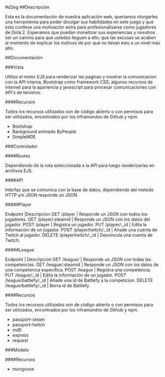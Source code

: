 #d2eg
##Descripción

Esta es la documentación de nuestra aplicación web, queriamos otorgarles una herramienta para poder divulgar sus habilidades en este juego y que esto conlleve una motivación extra para profesionalisarse como jugadores de Dota 2. Esperamos que puedan monetizar sus experiencias y nosotros ser un camino para que ustedes lleguen a ello; que las excusas se acaben al momento de explicar los motivos de por qué no llevan esto a un nivel más alto.

##Documentación

###Vista

Utilizo el motor EJS para renderizar las paginas y mostrar la comunicacion con la API interna, Bootstrap como framework CSS, algunos recursos de internet para la apariencia y javascript para procesar comunicaciones con API's de terceros.

####Recursos

Todos los recursos utilizados son de código abierto o con permisos para ser utilizados, encontrados por los inframundos de Github y npm.

* Bootstrap
* Background animado ByPeople
* SimpleMDE

###Controlador

####Routes

Dependiendo de la ruta seleccionada a la API para luego renderizarlas en archivos EJS.

####API

Interfaz que se comunica con la base de datos, dependiendo del metodo HTTP y/o JSON responde un JSON.

#####Player

Endpoint	|Descripcion
GET /player |	Responde un JSON con todos los jugadores.
GET /player/:steamid |	Responde un JSON con los datos del jugador.
POST /player |	Registra un jugador.
PUT /player/:_id |	Edita la información de un jugador.
POST /player/twitch/:_id |	Añade una cuenta de Twitch al jugador.
DELETE /player/twitch/:_id |	Desvincula una cuenta de Twitch.

#####League

Endpoint |	Descripcion
GET /league/ |	Responde un JSON con todas las competencias.
GET /league/:steamid |	Responde un JSON con los datos de una competencia específica.
POST /league |	Registra una competencia.
PUT /league/:_id |	Edita la información de un jugador.
POST /league/battlefy/:_id |	Añade una id de Battlefy a la competicion.
DELETE /league/battlefy/:_id |	Borra id de Battlefy.

####Recursos

Todos los recursos utilizados son de código abierto o con permisos para ser utilizados, encontrados por los inframundos de Github y npm.

* passport-steam
* passport-twitch
* md5
* express
* request

###Modelo

####Recursos

* mongoose
